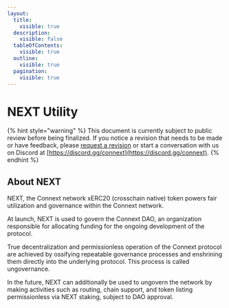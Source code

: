 ```yaml
---
layout:
  title:
    visible: true
  description:
    visible: false
  tableOfContents:
    visible: true
  outline:
    visible: true
  pagination:
    visible: true
---
```


# NEXT Utility

{% hint style="warning" %}
This document is currently subject to public review before being finalized. If you notice a revision that needs to be made or have feedback, please [request a revision](https://github.com/connext/gitbook-docs/issues/new) or start a conversation with us on Discord at [https://discord.gg/connext](https://discord.gg/connext).
{% endhint %}

## About NEXT

NEXT, the Connext network xERC20 (crosschain native) token powers fair utilization and governance within the Connext network.&#x20;

At launch, NEXT is used to govern the Connext DAO, an organization responsible for allocating funding for the ongoing development of the protocol.

True decentralization and permissionless operation of the Connext protocol are achieved by ossifying repeatable governance processes and enshrining them directly into the underlying protocol. This process is called ungovernance.

In the future, NEXT can additionally be used to ungovern the network by making activities such as routing, chain support, and token listing permissionless via NEXT staking, subject to DAO approval.
